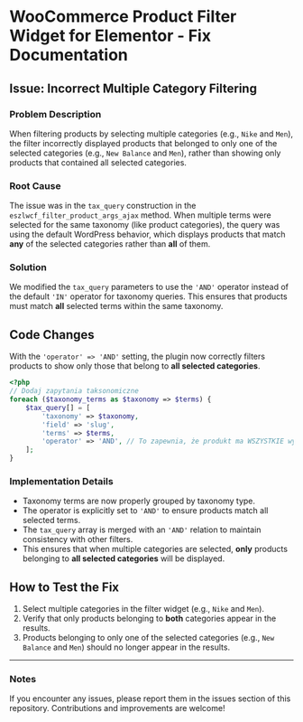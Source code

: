 # WooCommerce Product Filter Widget for Elementor - Fix Documentation

## Issue: Incorrect Multiple Category Filtering

### Problem Description
When filtering products by selecting multiple categories (e.g., `Nike` and `Men`), the filter incorrectly displayed products that belonged to only one of the selected categories (e.g., `New Balance` and `Men`), rather than showing only products that contained all selected categories.

### Root Cause
The issue was in the `tax_query` construction in the `eszlwcf_filter_product_args_ajax` method. When multiple terms were selected for the same taxonomy (like product categories), the query was using the default WordPress behavior, which displays products that match **any** of the selected categories rather than **all** of them.

### Solution
We modified the `tax_query` parameters to use the `'AND'` operator instead of the default `'IN'` operator for taxonomy queries. This ensures that products must match **all** selected terms within the same taxonomy.

## Code Changes
With the `'operator' => 'AND'` setting, the plugin now correctly filters products to show only those that belong to **all selected categories**.

```php
<?php
// Dodaj zapytania taksonomiczne
foreach ($taxonomy_terms as $taxonomy => $terms) {
    $tax_query[] = [
        'taxonomy' => $taxonomy,
        'field' => 'slug',
        'terms' => $terms,
        'operator' => 'AND', // To zapewnia, że produkt ma WSZYSTKIE wybrane kategorie
    ];
}
```

### Implementation Details
- Taxonomy terms are now properly grouped by taxonomy type.
- The operator is explicitly set to `'AND'` to ensure products match all selected terms.
- The `tax_query` array is merged with an `'AND'` relation to maintain consistency with other filters.
- This ensures that when multiple categories are selected, **only** products belonging to **all selected categories** will be displayed.

## How to Test the Fix
1. Select multiple categories in the filter widget (e.g., `Nike` and `Men`).
2. Verify that only products belonging to **both** categories appear in the results.
3. Products belonging to only one of the selected categories (e.g., `New Balance` and `Men`) should no longer appear in the results.

---
### Notes
If you encounter any issues, please report them in the issues section of this repository. Contributions and improvements are welcome!

